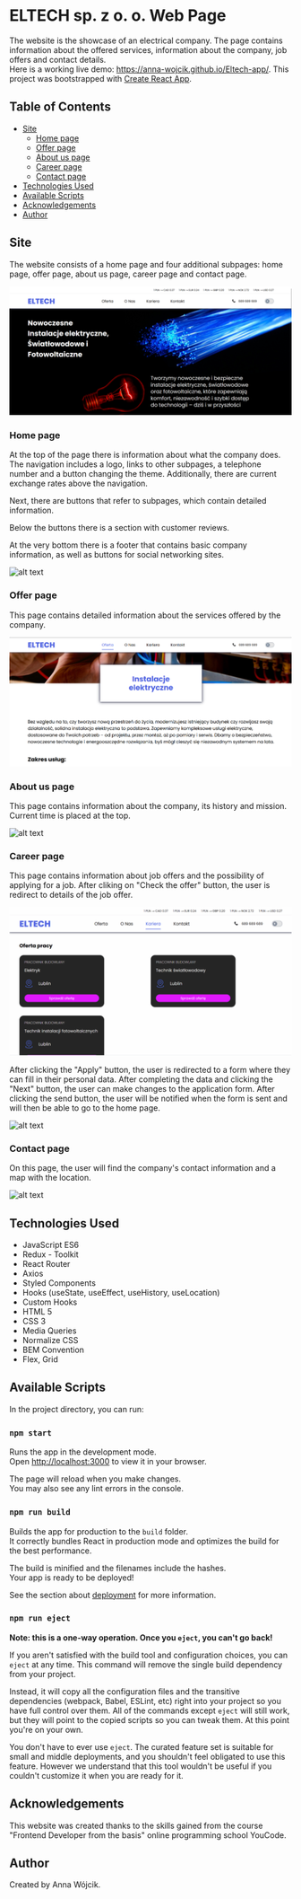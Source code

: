 # ELTECH sp. z o. o. Web Page
The website is the showcase of an electrical company. The page contains information about the offered services, information about the company, job offers and contact details. 
<br>
Here is a working live demo: https://anna-wojcik.github.io/Eltech-app/.
This project was bootstrapped with [Create React App](https://github.com/facebook/create-react-app).

## Table of Contents
* [Site](#site)
    * [Home page](#home-page)
    * [Offer page](#offer-page)
    * [About us page](#about-us-page)
    * [Career page](#career-page)
    * [Contact page](#contact-page)
* [Technologies Used](#technologies-used)
* [Available Scripts](#available-scripts)
* [Acknowledgements](#acknowledgements)
* [Author](#author)

## Site
The website consists of a home page and four additional subpages: home page, offer page, about us page, career page and contact page.

![alt text](home-page.png)

### Home page
At the top of the page there is information about what the company does. The navigation includes a logo, links to other subpages, a telephone number and a button changing the theme.
Additionally, there are current exchange rates above the navigation. 

Next, there are buttons that refer to subpages, which contain detailed information. 

Below the buttons there is a section with customer reviews.

At the very bottom there is a footer that contains basic company information, as well as buttons for social networking sites.

![alt text](eltech-home-page.gif)

### Offer page
This page contains detailed information about the services offered by the company.

![alt text](servicesPage.png)

### About us page
This page contains information about the company, its history and mission. Current time is placed at the top. 

![alt text](eltech-about-us.gif)

### Career page
This page contains information about job offers and the possibility of applying for a job. 
After cliking on "Check the offer" button, the user is redirect to details of the job offer.

![alt text](eltech-career.gif)

After clicking the "Apply" button, the user is redirected to a form where they can fill in their personal data. 
After completing the data and clicking the "Next" button, the user can make changes to the application form. After clicking the send button, the user will be notified when the form is sent and will then be able to go to the home page.

![alt text](eltech-form.gif)

### Contact page
On this page, the user will find the company's contact information and a map with the location.

![alt text](eltech-contact.gif)

## Technologies Used
- JavaScript ES6
- Redux - Toolkit
- React Router
- Axios
- Styled Components
- Hooks (useState, useEffect, useHistory, useLocation)
- Custom Hooks
- HTML 5
- CSS 3
- Media Queries
- Normalize CSS
- BEM Convention
- Flex, Grid

## Available Scripts

In the project directory, you can run:

### `npm start`

Runs the app in the development mode.\
Open [http://localhost:3000](http://localhost:3000) to view it in your browser.

The page will reload when you make changes.\
You may also see any lint errors in the console.

### `npm run build`

Builds the app for production to the `build` folder.\
It correctly bundles React in production mode and optimizes the build for the best performance.

The build is minified and the filenames include the hashes.\
Your app is ready to be deployed!

See the section about [deployment](https://facebook.github.io/create-react-app/docs/deployment) for more information.

### `npm run eject`

**Note: this is a one-way operation. Once you `eject`, you can't go back!**

If you aren't satisfied with the build tool and configuration choices, you can `eject` at any time. This command will remove the single build dependency from your project.

Instead, it will copy all the configuration files and the transitive dependencies (webpack, Babel, ESLint, etc) right into your project so you have full control over them. All of the commands except `eject` will still work, but they will point to the copied scripts so you can tweak them. At this point you're on your own.

You don't have to ever use `eject`. The curated feature set is suitable for small and middle deployments, and you shouldn't feel obligated to use this feature. However we understand that this tool wouldn't be useful if you couldn't customize it when you are ready for it.

## Acknowledgements
This website was created thanks to the skills gained from the course "Frontend Developer from the basis" online programming school YouCode.

## Author
Created by Anna Wójcik.
